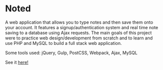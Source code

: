 # Noted 

A web application that allows you to type notes and then save them onto your account. It features a signup/authentication system and real time note saving to a database using Ajax requests. The main goals of this project were to practice web design/development from scratch and to learn and use PHP and MySQL to build a full stack web application.

Some tools used: jQuery, Gulp, PostCSS, Webpack, Ajax, MySQL

See it [here!](https://noted.000webhostapp.com/)
